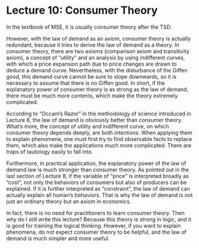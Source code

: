 # Lecture 10: Consumer Theory

In the textbook of MSE, it is usually consumer theory after the TSD.

However, with the law of demand as an axiom, consumer theory is actually redundant, because it tries to derive the law of demand as a theory. In consumer theory, there are two axioms (comparison axiom and transitivity axiom), a concept of “utility” and an analysis by using indifferent curves, with which a price expansion path due to price changes are drawn to deduce a demand curve. Nevertheless, with the disturbance of the Giffen good, this demand curve cannot be sure to slope downwards, so it is necessary to assume that there is no Giffen good. In short, if the explanatory power of consumer theory is as strong as the law of demand, there must be much more contents, which make the theory extremely complicated.

According to “Occam’s Razor” in the methodology of science introduced in Lecture 8, the law of demand is obviously better than consumer theory. What’s more, the concept of utility and indifferent curve, on which consumer theory depends deeply, are both intentions. When applying them to explain phenomena, one must first try to find observable facts to replace them, which also make the applications much more complicated. There are traps of tautology easily to fall into.

Furthermore, in practical application, the explanatory power of the law of demand law is much stronger than consumer theory. As pointed out in the last section of Lecture 8, if the variable of “price” is interpreted broadly as “cost”, not only the behaviors of consumers but also of producers can be explained. If it is further interpreted as “constraint”, the law of demand can actually explain all human’s behaviors. That is why the law of demand is not just an ordinary theory but an axiom in economics.

In fact, there is no need for practitioners to learn consumer theory. Then why do I still write this lecture? Because this theory is strong in logic, and it is good for training the logical thinking. However, if you want to explain phenomena, do not expect consumer theory to be helpful, and the law of demand is much simpler and more useful.

